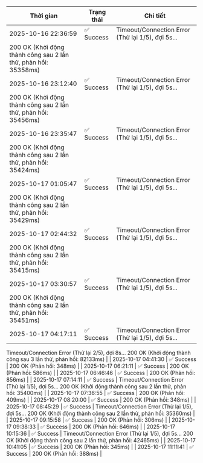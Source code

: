 | Thời gian | Trạng thái | Chi tiết |
|---|---|---|
| 2025-10-16 22:36:59 | ✅ Success | Timeout/Connection Error (Thử lại 1/5), đợi 5s...
200 OK (Khởi động thành công sau 2 lần thử, phản hồi: 35358ms) |
| 2025-10-16 23:12:40 | ✅ Success | Timeout/Connection Error (Thử lại 1/5), đợi 5s...
200 OK (Khởi động thành công sau 2 lần thử, phản hồi: 35456ms) |
| 2025-10-16 23:35:47 | ✅ Success | Timeout/Connection Error (Thử lại 1/5), đợi 5s...
200 OK (Khởi động thành công sau 2 lần thử, phản hồi: 35424ms) |
| 2025-10-17 01:05:47 | ✅ Success | Timeout/Connection Error (Thử lại 1/5), đợi 5s...
200 OK (Khởi động thành công sau 2 lần thử, phản hồi: 35429ms) |
| 2025-10-17 02:44:32 | ✅ Success | Timeout/Connection Error (Thử lại 1/5), đợi 5s...
200 OK (Khởi động thành công sau 2 lần thử, phản hồi: 35415ms) |
| 2025-10-17 03:30:57 | ✅ Success | Timeout/Connection Error (Thử lại 1/5), đợi 5s...
200 OK (Khởi động thành công sau 2 lần thử, phản hồi: 35451ms) |
| 2025-10-17 04:17:11 | ✅ Success | Timeout/Connection Error (Thử lại 1/5), đợi 5s...
Timeout/Connection Error (Thử lại 2/5), đợi 8s...
200 OK (Khởi động thành công sau 3 lần thử, phản hồi: 82133ms) |
| 2025-10-17 04:41:30 | ✅ Success | 200 OK (Phản hồi: 348ms) |
| 2025-10-17 06:21:11 | ✅ Success | 200 OK (Phản hồi: 586ms) |
| 2025-10-17 06:46:46 | ✅ Success | 200 OK (Phản hồi: 856ms) |
| 2025-10-17 07:14:11 | ✅ Success | Timeout/Connection Error (Thử lại 1/5), đợi 5s...
200 OK (Khởi động thành công sau 2 lần thử, phản hồi: 35400ms) |
| 2025-10-17 07:36:55 | ✅ Success | 200 OK (Phản hồi: 409ms) |
| 2025-10-17 08:20:00 | ✅ Success | 200 OK (Phản hồi: 348ms) |
| 2025-10-17 08:45:29 | ✅ Success | Timeout/Connection Error (Thử lại 1/5), đợi 5s...
200 OK (Khởi động thành công sau 2 lần thử, phản hồi: 35360ms) |
| 2025-10-17 09:15:58 | ✅ Success | 200 OK (Phản hồi: 306ms) |
| 2025-10-17 09:38:33 | ✅ Success | 200 OK (Phản hồi: 646ms) |
| 2025-10-17 10:15:36 | ✅ Success | Timeout/Connection Error (Thử lại 1/5), đợi 5s...
200 OK (Khởi động thành công sau 2 lần thử, phản hồi: 42465ms) |
| 2025-10-17 10:41:05 | ✅ Success | 200 OK (Phản hồi: 345ms) |
| 2025-10-17 11:11:41 | ✅ Success | 200 OK (Phản hồi: 388ms) |
